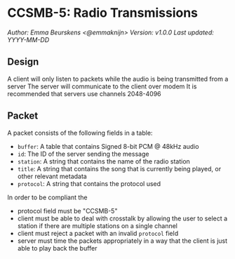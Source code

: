 # CCSMB-5: Radio Transmissions
*Author: Emma Beurskens <@emmaknijn>*
*Version: v1.0.0*
*Last updated: YYYY-MM-DD*

## Design
A client will only listen to packets while the audio is being transmitted from a server
The server will communicate to the client over modem
It is recommended that servers use channels 2048-4096

## Packet
A packet consists of the following fields in a table:
- `buffer`: A table that contains Signed 8-bit PCM @ 48kHz audio
- `id`: The ID of the server sending the message
- `station`: A string that contains the name of the radio station
- `title`: A string that contains the song that is currently being played, or other relevant metadata
- `protocol`: A string that contains the protocol used

In order to be compliant the
- protocol field must be "CCSMB-5"
- client must be able to deal with crosstalk by allowing the user to select a station if there are multiple stations on a single channel
- client must reject a packet with an invalid `protocol` field
- server must time the packets appropriately in a way that the client is just able to play back the buffer